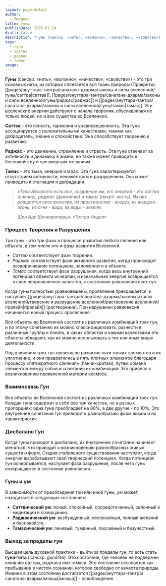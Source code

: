 ```yaml
---
layout: page-detail
author:
  - Яшодеви
title: гуны
publishDate: 2025-01-24
draft: false
description: "Гуны (санскр. «нить», «волокно», «качество», «свойство») - это три основных нити, из которых сплетается вся ткань природы (Пракрити): саттва, раджас и тамас. Эти вселенские энергии действуют с начала творения, обуславливая не только людей, но и все существа во Вселенной."
tags:
  - гуны
  - саттва
  - раджас
  - тамас
image:
---
```

**Гуны** (санскр. «нить», «волокно», «качество», «свойство») - это три основных нити, из которых сплетается вся ткань природы (Пракрити): [[pages/ануттара-тантра/санатана-дхарма/законы и силы вселенной/гуны/саттва|саттва]], [[pages/ануттара-тантра/санатана-дхарма/законы и силы вселенной/гуны/раджас|раджас]] и [[pages/ануттара-тантра/санатана-дхарма/законы и силы вселенной/гуны/тамас|тамас]]. Эти вселенские энергии действуют с начала творения, обуславливая не только людей, но и все существа во Вселенной.

**Саттва** - это ясность, гармония и уравновешенность. Эта гуна ассоциируется с положительными качествами, такими как добродетель, знание и спокойствие. Она способствует творению и развитию.

**Раджас** - это движение, стремление и страсть. Эта гуна отвечает за активность и динамику в жизни, но также может приводить к беспокойству и чрезмерным желаниям.

**Тамас** - это тьма, инерция и мрак. Эта гуна характеризуется отсутствием активности, невежеством и разрушением. Она может приводить к стагнации и деградации.

>*«Тело Абсолюта есть все, созданное им, его энергия - это саттва (сияние), раджас (движение) и тамас (инерт- ность). Из них рождается пространство, из пространства - воздух, из воздуха - огонь, из огня - вода, из воды - земля».* 

>*Шри Ади Шанкарачарья, «Таттва-бодха»*

### Процесс Творения и Разрушения

Три гуны - это три фазы в процессе развития любого явления или объекта, в том числе это и фазы развития Вселенной.

- *Саттва* соответствует фазе творения.
- *Раджас* соответствует фазе активного развития, когда происходит разворачивание потенциала, заложенного в объекте.
- *Тамас* соответствует фазе разрушения, когда весь внутренний потенциал объекта исчерпан, и изначальная энергия возвращается в свое непроявленное качество, к состоянию равновесия всех гун.

Когда гуны полностью уравновешены, проявление прекращается, и наступает [[pages/ануттара-тантра/санатана-дхарма/законы и силы вселенной/творение и разрушение вселенной/растворение вселенной/пралайя|пралайя]] (растворение). При нарушении равновесия начинается новый процесс проявления.

Все объекты во Вселенной состоят из различных комбинаций трех гун, и по этому сочетанию их можно классифицировать, разнести в различные группы и понять, в каких областях и какими качествами эти объекты обладают, как их можно использовать в тех или иных видах деятельности. 

Под влиянием трех гун произошло развитие пяти тонких элементов и их уплотнение, и они превратились в пять плотных элементов благодаря процессу «пятикратного слияния» (панчи-критам), путем обмена элементов между собой и сочетания их комбинаций. Это привело к возникновению проявленной материи космоса.

### Взаимосвязь Гун

Все объекты во Вселенной состоят из различных комбинаций трех гун. Каждая гуна содержит в себе все три качества, но в разных пропорциях: одна гуна преобладает на 80%, а две другие - по 10%. Это внутреннее сочетание гун приводит к разнообразию форм жизни и их характеристик.

### Дисбаланс Гун

Когда гуны приходят в дисбаланс, их внутреннее сочетание начинает меняться, что приводит к возникновению разнообразных живых существ и форм. Стадия стабильного существования наступает, когда энергии вырабатывают свой творческий потенциал. Когда потенциал гун исчерпывается, наступает фаза разрушения, после чего гуны возвращаются в состояние равновесия.

### Гуны и ум

В зависимости от преобладания той или иной гуны, ум может находиться в следующих состояниях:

- **Саттвический ум**: ясный, спокойный, сосредоточенный, склонный к медитации и созерцанию.
- **Раджасический ум**: возбужденный, неспокойный, полный желаний и беспокойств.
- **Тамасический ум**: ленивый, туманный, пассивный и безучастный.
### Выход за пределы гун

Высшая цель духовной практики - выйти за пределы гун, то есть стать **гуна-тита** (санскр. _guṇātīta_). Это состояние, где человек не подвержен влиянию саттвы, раджаса или тамаса. Это состояние осознается как пребывание в чистом сознании, которое свободно от качеств природы. Именно в этом состоянии достигается [[pages/ануттара-тантра/санатана-дхарма/мокша|мокша]] - освобождение.
